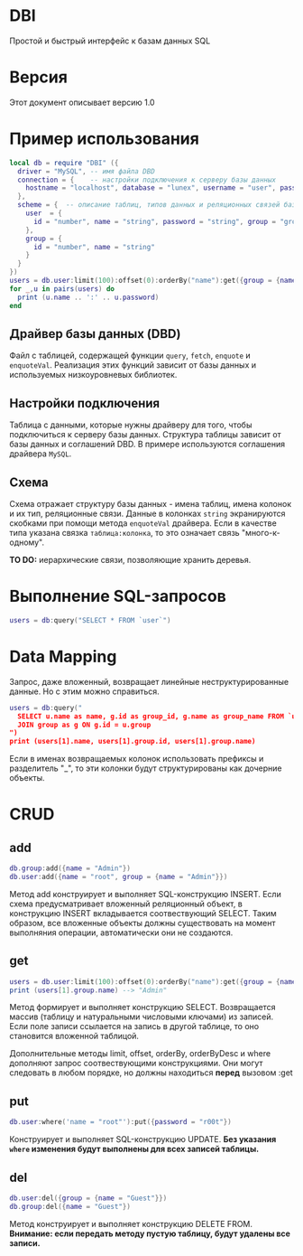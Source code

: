 # DBI
Простой и быстрый интерфейс к базам данных SQL

# Версия
Этот документ описывает версию 1.0

# Пример использования
````lua
local db = require "DBI" ({
  driver = "MySQL", -- имя файла DBD
  connection = {    -- настройки подключения к серверу базы данных
    hostname = "localhost", database = "lunex", username = "user", password = "p@ssw0rd", codepage = "utf8"
  },
  scheme = {  -- описание таблиц, типов данных и реляционных связей базы данных        
    user  = {               
      id = "number", name = "string", password = "string", group = "group:id"
    },
    group = {
      id = "number", name = "string"
    }
  }
})
users = db.user:limit(100):offset(0):orderBy("name"):get({group = {name = "Admin"}})
for _,u in pairs(users) do
  print (u.name .. ':' .. u.password)
end
````
## Драйвер базы данных (DBD)
Файл с таблицей, содержащей функции `query`, `fetch`, `enquote` и `enquoteVal`. 
Реализация этих функций зависит от базы данных и используемых низкоуровневых библиотек.

## Настройки подключения
Таблица с данными, которые нужны драйверу для того, чтобы подключиться к серверу базы данных. 
Структура таблицы зависит от базы данных и соглашений DBD. 
В примере используются соглашения драйвера `MySQL`.

## Схема
Схема отражает структуру базы данных - имена таблиц, имена колонок и их тип, реляционные связи.
Данные в колонках `string` экранируются скобками при помощи метода `enquoteVal` драйвера.
Если в качестве типа указана связка `таблица:колонка`, то это означает связь "много-к-одному".

**TO DO:** иерархические связи, позволяющие хранить деревья.

# Выполнение SQL-запросов
````lua
users = db:query("SELECT * FROM `user`")
````
# Data Mapping
Запрос, даже вложенный, возвращает линейные неструктурированные данные. 
Но с этим можно справиться.
````lua
users = db:query("
  SELECT u.name as name, g.id as group_id, g.name as group_name FROM `user` as u 
  JOIN group as g ON g.id = u.group
")
print (users[1].name, users[1].group.id, users[1].group.name)
````
Если в именах возвращаемых колонок использовать префиксы и разделитель "_", то эти колонки будут структурированы как дочерние объекты.

# CRUD
## add
````lua
db.group:add({name = "Admin"})
db.user:add({name = "root", group = {name = "Admin"}})
````
Метод add конструирует и выполняет SQL-конструкцию INSERT. 
Если схема предусматривает вложенный реляционный объект, в конструкцию INSERT вкладывается соотвествующий SELECT. 
Таким образом, все вложенные объекты должны существовать на момент выполняния операции, автоматически они не создаются.

## get
````lua
users = db.user:limit(100):offset(0):orderBy("name"):get({group = {name = "Admin"}})
print (users[1].group.name) --> "Admin"
````
Метод формирует и выполняет конструкцию SELECT.
Возвращается массив (таблицу и натуральными числовыми ключами) из записей.
Если поле записи ссылается на запись в другой таблице, то оно становится вложенной таблицой.

Дополнительные методы limit, offset, orderBy, orderByDesc и where дополняют запрос соотвествующими конструкциями.
Они могут следовать в любом порядке, но должны находиться **перед** вызовом :get

## put
````lua
db.user:where('name = "root"'):put({password = "r00t"})
````
Конструирует и выполняет SQL-конструкцию UPDATE.
**Без указания `where` изменения будут выполнены для всех записей таблицы.**
## del
````lua
db.user:del({group = {name = "Guest"}}) 
db.group:del({name = "Guest"})
````
Метод конструирует и выполняет конструкцию DELETE FROM. 
**Внимание: если передать методу пустую таблицу, будут удалены все записи.**
